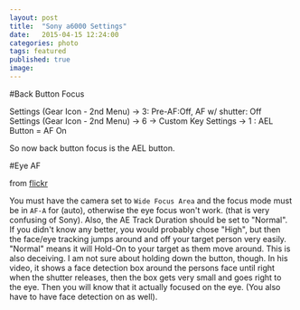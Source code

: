 ```yaml
---
layout: post
title:  "Sony a6000 Settings"
date:   2015-04-15 12:24:00
categories: photo
tags: featured 
published: true
image: 
---
```



#Back Button Focus

Settings (Gear Icon - 2nd Menu) -> 3:  Pre-AF:Off, AF w/ shutter: Off  
Settings (Gear Icon - 2nd Menu) -> 6 -> Custom Key Settings -> 1 :  AEL Button = AF On  

So now back button focus is the AEL button.


#Eye AF

from [flickr](https://www.flickr.com/groups/2562254@N25/discuss/72157649120065157/72157649182724510)  

You must have the camera set to `Wide Focus Area` and the focus mode must be in `AF-A` for (auto), 
otherwise the eye focus won't work. (that is very confusing of Sony). 
Also, the AE Track Duration should be set to "Normal". 
If you didn't know any better, you would probably chose "High", 
but then the face/eye tracking jumps around and off your target person very easily. 
"Normal" means it will Hold-On to your target as them move around. This is also deceiving. 
I am not sure about holding down the button, though. 
In his video, it shows a face detection box around the persons face 
until right when the shutter releases, then the box gets very small and goes right to the eye. 
Then you will know that it actually focused on the eye. (You also have to have face detection on as well).
